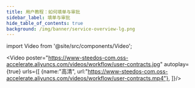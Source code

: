 ```yaml
---
title: 用户教程：如何填单与审批
sidebar_label: 填单与审批
hide_table_of_contents: true
background: /img/banner/service-overview-lg.png
---
```


import Video from '@site/src/components/Video';

<Video 
    poster="https://www-steedos-com.oss-accelerate.aliyuncs.com/videos/workflow/user-contracts.jpg"
    autoplay={true}
    urls={[
        {name:"高清", url:"https://www-steedos-com.oss-accelerate.aliyuncs.com/videos/workflow/user-contracts.mp4"},
    ]}/>
